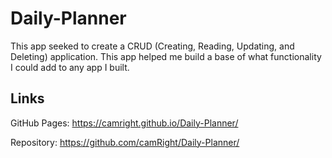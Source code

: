 # Daily-Planner
This app seeked to create a CRUD (Creating, Reading, Updating, and Deleting) application. This app helped me build a base of what functionality I could add to any app I built.


## Links

GitHub Pages: https://camright.github.io/Daily-Planner/

Repository: https://github.com/camRight/Daily-Planner/
